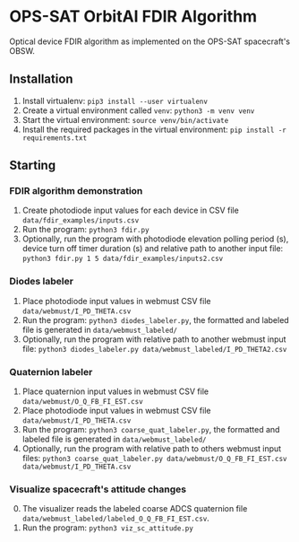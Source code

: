# OPS-SAT OrbitAI FDIR Algorithm
Optical device FDIR algorithm as implemented on the OPS-SAT spacecraft's OBSW.

## Installation

1. Install virtualenv: `pip3 install --user virtualenv`
2. Create a virtual environment called `venv`: `python3 -m venv venv`
3. Start the virtual environment: `source venv/bin/activate`
4. Install the required packages in the virtual environment: `pip install -r requirements.txt`

## Starting

### FDIR algorithm demonstration
1. Create photodiode input values for each device in CSV file `data/fdir_examples/inputs.csv`
2. Run the program: `python3 fdir.py`
3. Optionally, run the program with photodiode elevation polling period (s), device turn off timer duration (s) and relative path to another input file: `python3 fdir.py 1 5 data/fdir_examples/inputs2.csv`

### Diodes labeler
1. Place photodiode input values in webmust CSV file `data/webmust/I_PD_THETA.csv`
2. Run the program: `python3 diodes_labeler.py`, the formatted and labeled file is generated in `data/webmust_labeled/`
3. Optionally, run the program with relative path to another webmust input file: `python3 diodes_labeler.py data/webmust_labeled/I_PD_THETA2.csv`

### Quaternion labeler
1. Place quaternion input values in webmust CSV file `data/webmust/O_Q_FB_FI_EST.csv`
2. Place photodiode input values in webmust CSV file `data/webmust/I_PD_THETA.csv`
3. Run the program: `python3 coarse_quat_labeler.py`, the formatted and labeled file is generated in `data/webmust_labeled/`
4. Optionally, run the program with relative path to others webmust input files: `python3 coarse_quat_labeler.py data/webmust/O_Q_FB_FI_EST.csv data/webmust/I_PD_THETA.csv`

### Visualize spacecraft's attitude changes
0. The visualizer reads the labeled coarse ADCS quaternion file `data/webmust_labeled/labeled_O_Q_FB_FI_EST.csv`.
1. Run the program: `python3 viz_sc_attitude.py`
